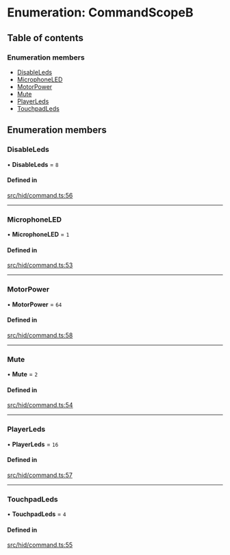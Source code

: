 # Enumeration: CommandScopeB

## Table of contents

### Enumeration members

- [DisableLeds](../wiki/CommandScopeB#disableleds)
- [MicrophoneLED](../wiki/CommandScopeB#microphoneled)
- [MotorPower](../wiki/CommandScopeB#motorpower)
- [Mute](../wiki/CommandScopeB#mute)
- [PlayerLeds](../wiki/CommandScopeB#playerleds)
- [TouchpadLeds](../wiki/CommandScopeB#touchpadleds)

## Enumeration members

### DisableLeds

• **DisableLeds** = `8`

#### Defined in

[src/hid/command.ts:56](https://github.com/nsfm/dualsense-ts/blob/ab67fa7/src/hid/command.ts#L56)

___

### MicrophoneLED

• **MicrophoneLED** = `1`

#### Defined in

[src/hid/command.ts:53](https://github.com/nsfm/dualsense-ts/blob/ab67fa7/src/hid/command.ts#L53)

___

### MotorPower

• **MotorPower** = `64`

#### Defined in

[src/hid/command.ts:58](https://github.com/nsfm/dualsense-ts/blob/ab67fa7/src/hid/command.ts#L58)

___

### Mute

• **Mute** = `2`

#### Defined in

[src/hid/command.ts:54](https://github.com/nsfm/dualsense-ts/blob/ab67fa7/src/hid/command.ts#L54)

___

### PlayerLeds

• **PlayerLeds** = `16`

#### Defined in

[src/hid/command.ts:57](https://github.com/nsfm/dualsense-ts/blob/ab67fa7/src/hid/command.ts#L57)

___

### TouchpadLeds

• **TouchpadLeds** = `4`

#### Defined in

[src/hid/command.ts:55](https://github.com/nsfm/dualsense-ts/blob/ab67fa7/src/hid/command.ts#L55)
